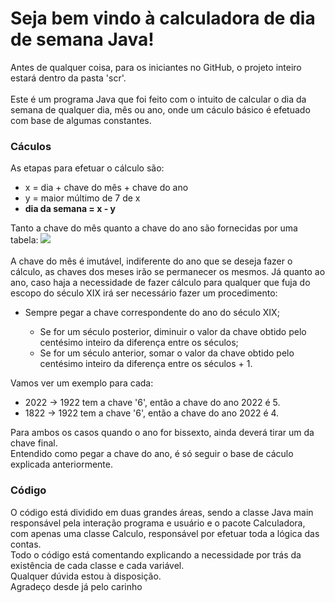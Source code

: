 <h1>Seja bem vindo à calculadora de dia de semana Java! </h1>
Antes de qualquer coisa, para os iniciantes no GitHub, o projeto inteiro estará dentro da pasta 'scr'.<br><br>
Este é um programa Java que foi feito com o intuito de calcular o dia da semana de qualquer dia, mês ou ano, onde um cáculo básico é efetuado com base de algumas constantes.

<h3>Cáculos</h3>
As etapas para efetuar o cálculo são:
 <ul>
  <li>x = dia + chave do mês + chave do ano</li>
  <li>y = maior múltimo de 7 de x</li>
  <li><b>dia da semana = x - y</b></li>        
</ul>
 Tanto a chave do mês quanto a chave do ano são fornecidas por uma tabela:
 <img src="https://mega.ibxk.com.br/2014/06/05/05130532559314.jpg?ims=610x">
 <br><br>
 A chave do mês é imutável, indiferente do ano que se deseja fazer o cálculo, as chaves dos meses irão se permanecer os mesmos.
 Já quanto ao ano, caso haja a necessidade de fazer cálculo para qualquer que fuja do escopo do século XIX irá ser necessário fazer um procedimento:
 <ul>
  <li>Sempre pegar a chave correspondente do ano do século XIX;</li>
    <ul>
      <li>Se for um século posterior, diminuir o valor da chave obtido pelo centésimo inteiro da diferença entre os séculos;</li>
      <li>Se for um século anterior, somar o valor da chave obtido pelo centésimo inteiro da diferença entre os séculos + 1.</li>
    </ul>
</ul>
Vamos ver um exemplo para cada:
<ul>
  <li>2022 -> 1922 tem a chave '6', então a chave do ano 2022 é 5.</li>
  <li>1822 -> 1922 tem a chave '6', então a chave do ano 2022 é 4.</li>
</ul>
Para ambos os casos quando o ano for bissexto, ainda deverá tirar um da chave final.<br>
Entendido como pegar a chave do ano, é só seguir o base de cáculo explicada anteriormente.
<br>
<h3>Código</h3>
O código está dividido em duas grandes áreas, sendo a classe Java main responsável pela interação programa e usuário e o pacote Calculadora, com apenas uma classe Calculo, responsável por efetuar toda a lógica das contas. <br>
Todo o código está comentando explicando a necessidade por trás da existência de cada classe e cada variável.<br>
Qualquer dúvida estou à disposição.<br>
Agradeço desde já pelo carinho
